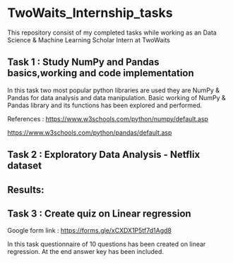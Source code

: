 # TwoWaits_Internship_tasks
This repository consist of my completed tasks while working as an Data Science & Machine Learning Scholar Intern at TwoWaits

## Task 1 : Study NumPy and Pandas basics,working and code implementation

In this task two most popular python libraries are used they are NumPy & Pandas for data analysis and data manipulation.
Basic working of NumPy & Pandas library and its functions has been explored and performed.

References : https://www.w3schools.com/python/numpy/default.asp

https://www.w3schools.com/python/pandas/default.asp 
## Task 2 : Exploratory Data Analysis - Netflix dataset

## Results: 

## Task 3 : Create quiz on Linear regression

Google form link : https://forms.gle/xCXDX1P5tf7d1Agd8 

In this task questionnaire of 10 questions has been created on linear regression.
At the end answer key has been included.
